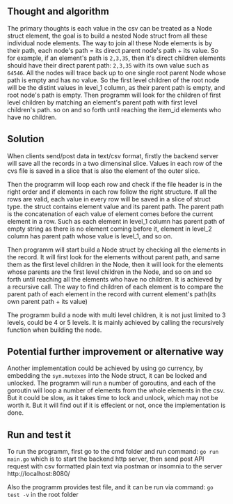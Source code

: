 ## Thought and algorithm

The primary thoughts is each value in the csv can be treated as a Node struct element, the goal is to build a nested Node struct from all these individual node elements. The way to join all these Node elements is by their path, each node's path = its direct parent node's path + its value. So for example, if an element's path is `2,3,35`, then it's direct children elements should have their direct parent path: `2,3,35` with its own value such as `64546`. All the nodes will trace back up to one single root parent Node whose path is empty and has no value. So the first level children of the root node will be the distint values in level_1 column, as their parent path is empty, and root node's path is empty. Then programm will look for the children of first level children by matching an element's parent path with first level children's path. so on and so forth until reaching the item_id elements who have no children.

## Solution

When clients send/post data in text/csv format, firstly the backend server will save all the records in a two dimensinal slice. Values in each row of the cvs file is saved in a slice that is also the element of the outer slice.

Then the programm will loop each row and check if the file header is in the right order and if elements in each row follow the right structure. If all the rows are valid, each value in every row will be saved in a slice of struct type. the struct contains element value and its parent path. The parent path is the concatenation of each value of element comes before the current element in a row. Such as each element in level_1 column has parent path of empty string as there is no element coming before it, element in level_2 column has parent path whose value is level_1, and so on.

Then programm will start build a Node struct by checking all the elements in the record. It will first look for the elements without parent path, and same them as the first level children in the Node, then it will look for the elements whose parents are the first level children in the Node, and so on and so forth until reaching all the elements who have no children. It is achieved by a recursive call. The way to find children of each element is to compare the parent path of each element in the record with current element's path(its own parent path + its value)

The programm build a node with multi level children, it is not just limited to 3 levels, could be 4 or 5 levels. It is mainly achieved by calling the recursively function when building the node.

## Potential further improvement or alternative way

Another implementation could be achieved by using go currency, by embedding the `syn.mutexes` into the Node struct, it can be locked and unlocked. The programm will run a number of goroutins, and each of the goroutin will loop a number of elements from the whole elements in the csv. But it could be slow, as it takes time to lock and unlock, which may not be worth it. But it will find out if it is effecient or not, once the implementation is done.

## Run and test it

To run the programm, first go to the cmd folder and run command: `go run main.go` which is to start the backend http server, then send post API request with csv formatted plain text via postman or insomnia to the server http://localhost:8080/

Also the programm provides test file, and it can be run via command: `go test -v` in the root folder
